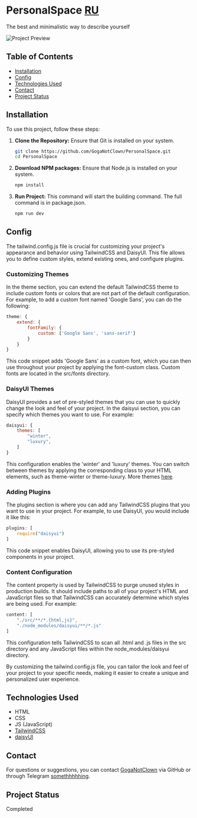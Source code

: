 # PersonalSpace [RU](README-RU.md)

The best and minimalistic way to describe yourself

![Project Preview](https://i.postimg.cc/dQWRNj0x/image.png)

## Table of Contents

- [Installation](#installation)
- [Config](#config)
- [Technologies Used](#technologies-used)
- [Contact](#contact)
- [Project Status](#project-status)

## Installation

To use this project, follow these steps:

1. **Clone the Repository:**
   Ensure that Git is installed on your system.
   ```bash
   git clone https://github.com/GogaNotClown/PersonalSpace.git
   cd PersonalSpace
   ```

2. **Download NPM packages:**
   Ensure that Node.js is installed on your system.
   ```bash
   npm install
   ```

3. **Run Project:**
   This command will start the building command. The full command is in package.json.
   ```bash
   npm run dev
   ```

## Config

The tailwind.config.js file is crucial for customizing your project's appearance and behavior using TailwindCSS and
DaisyUI. This file allows you to define custom styles, extend existing ones, and configure plugins.

### Customizing Themes

In the theme section, you can extend the default TailwindCSS theme to include custom fonts or colors that are not part
of the default configuration. For example, to add a custom font named 'Google Sans', you can do the following:

```js
theme: {
    extend: {
        fontFamily: {
            custom: ['Google Sans', 'sans-serif']
        }
    }
}
```

This code snippet adds 'Google Sans' as a custom font, which you can then use throughout your project by applying the
font-custom class. Custom fonts are located in the src/fonts directory.

### DaisyUI Themes

DaisyUI provides a set of pre-styled themes that you can use to quickly change the look and feel of your project. In the
daisyui section, you can specify which themes you want to use. For example:

```js
daisyui: {
    themes: [
        "winter",
        "luxury",
    ]
}
```

This configuration enables the 'winter' and 'luxury' themes. You can switch between themes by applying the corresponding
class to your HTML elements, such as theme-winter or theme-luxury. More themes [here](https://daisyui.com/docs/themes/).

### Adding Plugins

The plugins section is where you can add any TailwindCSS plugins that you want to use in your project. For
example, to use DaisyUI, you would include it like this:

```js
plugins: [
    require("daisyui")
]
```

This code snippet enables DaisyUI, allowing you to use its pre-styled components in your project.

### Content Configuration

The content property is used by TailwindCSS to purge unused styles in production builds. It should include paths to all
of your project's HTML and JavaScript files so that TailwindCSS can accurately determine which styles are being used.
For example:

```js
content: [
    "./src/**/*.{html,js}",
    "./node_modules/daisyui/**/*.js"
]
```

This configuration tells TailwindCSS to scan all .html and .js files in the src directory and any JavaScript files
within the node_modules/daisyui directory.

By customizing the tailwind.config.js file, you can tailor the look and feel of your project to your specific needs,
making it easier to create a unique and personalized user experience.

## Technologies Used

- HTML
- CSS
- JS (JavaScript)
- [TailwindCSS](https://tailwindcss.com/)
- [daisyUI](https://daisyui.com/)

## Contact

For questions or suggestions, you can contact [GogaNotClown](https://github.com/GogaNotClown/) via GitHub or through Telegram [somethhhhhing](https://t.me/somethhhhhing).

## Project Status

Completed
